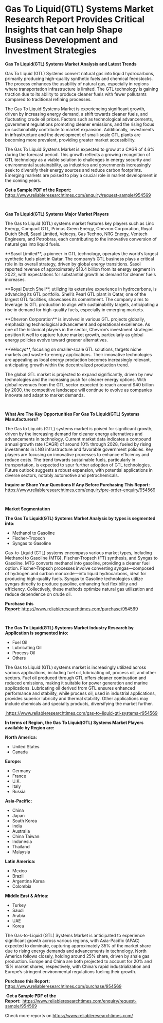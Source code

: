 <p><h1>Gas To Liquid(GTL) Systems Market Research Report Provides Critical Insights that can help Shape Business Development and Investment Strategies</h1></p><p><strong>Gas To Liquid(GTL) Systems Market Analysis and Latest Trends</strong></p>
<p><p>Gas To Liquid (GTL) Systems convert natural gas into liquid hydrocarbons, primarily producing high-quality synthetic fuels and chemical feedstocks. The process enhances the usability of natural gas, especially in regions where transportation infrastructure is limited. The GTL technology is gaining traction due to its ability to produce cleaner fuels with fewer pollutants compared to traditional refining processes.</p><p>The Gas To Liquid Systems Market is experiencing significant growth, driven by increasing energy demand, a shift towards cleaner fuels, and fluctuating crude oil prices. Factors such as technological advancements, government regulations promoting cleaner emissions, and the rising focus on sustainability contribute to market expansion. Additionally, investments in infrastructure and the development of small-scale GTL plants are becoming more prevalent, providing greater market accessibility.</p><p>The Gas To Liquid Systems Market is expected to grow at a CAGR of 4.6% during the forecast period. This growth reflects a growing recognition of GTL technology as a viable solution to challenges in energy security and environmental sustainability, as industries and governments increasingly seek to diversify their energy sources and reduce carbon footprints. Emerging markets are poised to play a crucial role in market development in the coming years.</p></p>
<p><strong>Get a Sample PDF of the Report:&nbsp;</strong> <a href="https://www.reliableresearchtimes.com/enquiry/request-sample/954569?utm_campaign=3290&utm_medium=2&utm_source=Github&utm_content=ia&utm_term=11032025&utm_id=gas-to-liquidgtl-systems">https://www.reliableresearchtimes.com/enquiry/request-sample/954569</a></p>
<p>&nbsp;</p>
<p><strong>Gas To Liquid(GTL) Systems Major Market Players</strong></p>
<p><p>The Gas to Liquid (GTL) systems market features key players such as Linc Energy, Compact GTL, Primus Green Energy, Chevron Corporation, Royal Dutch Shell, Sasol Limited, Velocys, Gas Techno, NRG Energy, Ventech Engineers, and Petrobras, each contributing to the innovative conversion of natural gas into liquid fuels.</p><p>**Sasol Limited**, a pioneer in GTL technology, operates the world’s largest synthetic fuels plant in Qatar. The company’s GTL business plays a critical role in its overall strategy, driven by global energy transitions. Sasol reported revenue of approximately $13.4 billion from its energy segment in 2022, with expectations for substantial growth as demand for cleaner fuels increases.</p><p>**Royal Dutch Shell**, utilizing its extensive experience in hydrocarbons, is advancing its GTL portfolio. Shell’s Pearl GTL plant in Qatar, one of the largest GTL facilities, showcases its commitment. The company aims to leverage its GTL production to align with sustainability targets, anticipating a rise in demand for high-quality fuels, especially in emerging markets.</p><p>**Chevron Corporation** is involved in various GTL projects globally, emphasizing technological advancement and operational excellence. As one of the historical players in the sector, Chevron’s investment strategies position it well to capture future market growth, particularly as global energy policies evolve toward greener alternatives.</p><p>**Velocys**, focusing on smaller-scale GTL solutions, targets niche markets and waste-to-energy applications. Their innovative technologies are appealing as local energy production becomes increasingly relevant, anticipating growth within the decentralized production trend.</p><p>The global GTL market is projected to expand significantly, driven by new technologies and the increasing push for cleaner energy options. With global revenues from the GTL sector expected to reach around $40 billion by 2030, the competitive landscape will continue to evolve as companies innovate and adapt to market demands.</p></p>
<p>&nbsp;</p>
<p><strong>What Are The Key Opportunities For Gas To Liquid(GTL) Systems Manufacturers?</strong></p>
<p><p>The Gas to Liquids (GTL) systems market is poised for significant growth, driven by the increasing demand for cleaner energy alternatives and advancements in technology. Current market data indicates a compound annual growth rate (CAGR) of around 10% through 2028, fueled by rising investments in LNG infrastructure and favorable government policies. Key players are focusing on innovative processes to enhance efficiency and reduce costs. The trend towards sustainable fuels, particularly in transportation, is expected to spur further adoption of GTL technologies. Future outlook suggests a robust expansion, with potential applications in diverse sectors, notably automotive and petrochemicals.</p></p>
<p><strong>Inquire or Share Your Questions If Any Before Purchasing This Report:</strong> <a href="https://www.reliableresearchtimes.com/enquiry/pre-order-enquiry/954569?utm_campaign=3290&utm_medium=2&utm_source=Github&utm_content=ia&utm_term=11032025&utm_id=gas-to-liquidgtl-systems">https://www.reliableresearchtimes.com/enquiry/pre-order-enquiry/954569</a></p>
<p>&nbsp;</p>
<p><strong>Market Segmentation</strong></p>
<p><strong>The Gas To Liquid(GTL) Systems Market Analysis by types is segmented into:</strong></p>
<p><ul><li>Methanol to Gasoline</li><li>Fischer-Tropsch</li><li>Syngas to Gasoline</li></ul></p>
<p><p>Gas-to-Liquid (GTL) systems encompass various market types, including Methanol to Gasoline (MTG), Fischer-Tropsch (FT) synthesis, and Syngas to Gasoline. MTG converts methanol into gasoline, providing a cleaner fuel option. Fischer-Tropsch processes involve converting syngas—composed of hydrogen and carbon monoxide—into liquid hydrocarbons, ideal for producing high-quality fuels. Syngas to Gasoline technologies utilize syngas directly to produce gasoline, enhancing fuel flexibility and efficiency. Collectively, these methods optimize natural gas utilization and reduce dependence on crude oil.</p></p>
<p><strong>Purchase this Report:&nbsp;</strong><a href="https://www.reliableresearchtimes.com/purchase/954569?utm_campaign=3290&utm_medium=2&utm_source=Github&utm_content=ia&utm_term=11032025&utm_id=gas-to-liquidgtl-systems">https://www.reliableresearchtimes.com/purchase/954569</a></p>
<p>&nbsp;</p>
<p><strong>The Gas To Liquid(GTL) Systems Market Industry Research by Application is segmented into:</strong></p>
<p><ul><li>Fuel Oil</li><li>Lubricating Oil</li><li>Process Oil</li><li>Others</li></ul></p>
<p><p>The Gas to Liquid (GTL) systems market is increasingly utilized across various applications, including fuel oil, lubricating oil, process oil, and other sectors. Fuel oil produced through GTL offers cleaner combustion and reduced emissions, making it suitable for power generation and marine applications. Lubricating oil derived from GTL ensures enhanced performance and stability, while process oil, used in industrial applications, provides superior lubricity and thermal stability. Other applications may include chemicals and specialty products, diversifying the market further.</p></p>
<p><a href="https://www.reliableresearchtimes.com/gas-to-liquid-gtl-systems-r954569?utm_campaign=3290&utm_medium=2&utm_source=Github&utm_content=ia&utm_term=11032025&utm_id=gas-to-liquidgtl-systems">&nbsp;https://www.reliableresearchtimes.com/gas-to-liquid-gtl-systems-r954569</a></p>
<p><strong>In terms of Region, the Gas To Liquid(GTL) Systems Market Players available by Region are:</strong></p>
<p>
    <p> <strong> North America: </strong>
        <ul>
            <li>United States</li>
            <li>Canada</li>
        </ul>
        </p> 
    <p> <strong> Europe: </strong>
        <ul>
            <li>Germany</li>
            <li>France</li>
            <li>U.K.</li>
            <li>Italy</li>
            <li>Russia</li>
        </ul>
        </p> 
    <p> <strong> Asia-Pacific: </strong>
        <ul>
            <li>China</li>
            <li>Japan</li>
            <li>South Korea</li>
            <li>India</li>
            <li>Australia</li>
            <li>China Taiwan</li>
            <li>Indonesia</li>
            <li>Thailand</li>
            <li>Malaysia</li>
        </ul>
        </p> 
    <p> <strong> Latin America: </strong>
        <ul>
            <li>Mexico</li>
            <li>Brazil</li>
            <li>Argentina Korea</li>
            <li>Colombia</li>
        </ul>
        </p> 
    <p> <strong> Middle East & Africa: </strong>
        <ul>
            <li>Turkey</li>
            <li>Saudi</li>
            <li>Arabia</li>
            <li>UAE</li>
            <li>Korea</li>
        </ul>
    </p>
    </p>
<p><p>The Gas-to-Liquid (GTL) Systems Market is anticipated to experience significant growth across various regions, with Asia-Pacific (APAC) expected to dominate, capturing approximately 35% of the market share due to rising energy demands and advancements in technology. North America follows closely, holding around 25% share, driven by shale gas production. Europe and China are both projected to account for 20% and 15% market shares, respectively, with China's rapid industrialization and Europe’s stringent environmental regulations fueling their growth.</p></p>
<p><strong>Purchase this Report: </strong><a href="https://www.reliableresearchtimes.com/purchase/954569?utm_campaign=3290&utm_medium=2&utm_source=Github&utm_content=ia&utm_term=11032025&utm_id=gas-to-liquidgtl-systems">https://www.reliableresearchtimes.com/purchase/954569</a></p>
<p>&nbsp;<strong>Get a Sample PDF of the Report:&nbsp;&nbsp;</strong><a href="https://www.reliableresearchtimes.com/enquiry/request-sample/954569?utm_campaign=3290&utm_medium=2&utm_source=Github&utm_content=ia&utm_term=11032025&utm_id=gas-to-liquidgtl-systems">https://www.reliableresearchtimes.com/enquiry/request-sample/954569</a></p>
<p><strong></strong></p>
<p>Check more reports on <a href="https://www.reliableresearchtimes.com/?utm_campaign=3290&utm_medium=2&utm_source=Github&utm_content=ia&utm_term=11032025&utm_id=gas-to-liquidgtl-systems">https://www.reliableresearchtimes.com/</a></p>